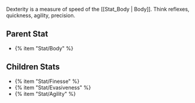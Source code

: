 Dexterity is a measure of speed of the [[Stat_Body | Body]]. Think reflexes, quickness, agility, precision.

## Parent Stat

* {% item "Stat/Body" %}

## Children Stats

* {% item "Stat/Finesse" %}
* {% item "Stat/Evasiveness" %}
* {% item "Stat/Agility" %}
